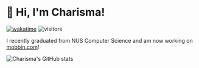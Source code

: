 # 👋 Hi, I'm Charisma!  

<!-- [![Github](https://img.shields.io/github/followers/ckcherry23?label=Follow&style=social)](https://github.com/ckcherry23) -->
[![wakatime](https://wakatime.com/badge/user/8049a562-8d10-42c8-b3fe-33ef24f32f7c.svg)](https://wakatime.com/@8049a562-8d10-42c8-b3fe-33ef24f32f7c)
![visitors](https://visitor-badge.laobi.icu/badge?page_id=ckcherry23.ckcherry23)

I recently graduated from NUS Computer Science and am now working on [mobbin.com](https://mobbin.com/browse/ios/apps)!

![Charisma's GitHub stats](https://github-readme-stats-fork-gules.vercel.app/api?username=ckcherry23&count_private=true&show_icons=true&theme=shadow_blue&text_color=aaaaaa&icon_color=00779A&border_color=00779A&bg_color=ffffff1a&hide_border=true&rank_icon=percentile)
<!-- [![Charisma's WakaTime stats](https://github-readme-stats.vercel.app/api/wakatime?username=ckcherry23)](https://github.com/anuraghazra/github-readme-stats) -->
<!-- ![Top Langs](https://github-readme-stats-fork-gules.vercel.app/api/top-langs/?username=ckcherry23&layout=compact&theme=rose&langs_count=10&count_private=true&hide_border=true) -->
